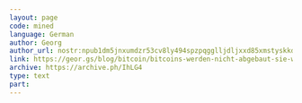 ```yaml
---
layout: page
code: mined
language: German
author: Georg
author_url: nostr:npub1dm5jnxumdzr53cv8ly494spzpqgglljdljxxd85xmstyskkdar2sz2fvy4
link: https://geor.gs/blog/bitcoin/bitcoins-werden-nicht-abgebaut-sie-werden-im-laufe-der-zeit-ausgegeben/
archive: https://archive.ph/IhLG4
type: text
part: 
---
```

